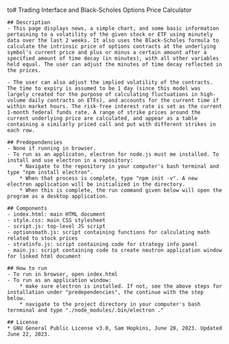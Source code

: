 to# Trading Interface and Black-Scholes Options Price Calculator

    ## Description
    - This page displays news, a simple chart, and some basic information pertaining to a volatility of the given stock or ETF using minutely data over the last 2 weeks. It also uses the Black-Scholes formula to calculate the intrinsic price of options contracts at the underlying symbol's current price and plus or minus a certain amount after a specified amount of time decay (in minutes), with all other variables held equal. The user can adjust the minutes of time decay reflected in the prices.
    
    - The user can also adjust the implied volatility of the contracts. The time to expiry is assumed to be 1 day (since this model was largely created for the purpose of calculating fluctuations in high-volume daily contracts on ETFs), and accounts for the current time if within market hours. The risk-free interest rate is set as the current 1-month federal funds rate. A range of strike prices around the current underlying price are calculated, and appear as a table containing a similarly priced call and put with different strikes in each row.

    ## Predependencies
    - None if running in browser.
    - To run as an applicaton, electron for node.js must me installed. To install and use electron in a repository:
        * Navigate to the repository in your computer's bash terminal and type "npm install electron".
        * When that process is complete, type "npm init -v". A new electron application will be initialized in the directory.
        * When this is complete, the run command given below will open the program as a desktop application.

    ## Components
    - index.html: main HTML document
    - style.css: main CSS stylesheet
    - script.js: top-level JS script
    - optionsmath.js: script containing functions for calculating math related to stock prices
    - stratinfo.js: script containing code for strategy info panel
    - main.js: script containing code to create neutron application window for linked html document

    ## How to run
    - To run in browser, open index.html
    - To run as an application window:
        * make sure electron is installed. If not, see the above steps for installation under "predependencies", the continue with the step below.
        * navigate to the project directory in your computer's bash ternminal and type "./node_modules/.bin/electron ."

    ## License
    * GNU General Public License v3.0, Sam Hopkins, June 20, 2023. Updated June 22, 2023.
